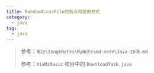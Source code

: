 ```yaml
---
title: RandomAccesFile的特点和使用方式
category: 
  - java
tag:
  - java
---
```


> 参考：`笔记\ZengkNotes\MyNote\md-note\Java-IO流.md`
>
> 参考：`XiaMiMusic` 项目中的 `DownloadTask.java`
